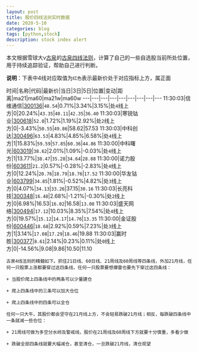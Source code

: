 ```yaml
---
layout: post
title: 股价四线法则实时数据
date: 2020-5-10
categories: blog
tags: [python,stock]
description: stock index alert
---
```



本文根据雪球大v[古泉](https://xueqiu.com/u/7148646888)的[古泉四线法则](https://xueqiu.com/7148646888/130498192)，计算了自己的一些自选股当前所处位置，用于持续追踪验证，帮助自己进行判断。

**说明**：下表中4线对应取值为`红色`表示最新价处于对应指标上方，属正面

时间|名称|代码|最新价|当日|3日|5日|位置|变动|距离|ma21|ma60|ma21w|ma60w
---|---|---|---|---|---|---|---|---
11:30:03|信维通信|[300136](https://xueqiu.com/S/SZ300136)|`48.54`|0.71%|3.34%|3.15%|处`4`线上方|0|20.24%|`43.35`|`40.11`|`42.35`|`36.40`
11:30:03|寒锐钴业|[300618](https://xueqiu.com/S/SZ300618)|`52.0`|1.72%|1.19%|2.92%|处`2`线上方|0|-3.43%|`50.55`|`49.86`|58.62|57.53
11:30:03|中科创达|[300496](https://xueqiu.com/S/SZ300496)|`63.53`|4.83%|4.85%|6.58%|处`4`线上方|1|15.83%|`59.59`|`57.85`|`60.36`|`44.86`
11:30:00|中科曙光|[603019](https://xueqiu.com/S/SH603019)|`38.62`|2.01%|1.09%|-0.03%|处`4`线上方|1|13.77%|`38.47`|`35.28`|`34.64`|`28.88`
11:30:00|诺力股份|[603611](https://xueqiu.com/S/SH603611)|`21.2`|0.57%|-0.28%|-2.83%|处`4`线上方|0|12.24%|`20.76`|`18.79`|`18.76`|`17.52`
11:30:00|华友钴业|[603799](https://xueqiu.com/S/SH603799)|`34.85`|1.81%|-0.52%|4.82%|处`3`线上方|0|4.07%|`34.13`|`33.26`|37.15|`30.16`
11:30:03|长亮科技|[300348](https://xueqiu.com/S/SZ300348)|`16.48`|2.68%|-1.21%|-0.30%|处`2`线上方|0|6.98%|16.53|`16.02`|16.58|`13.08`
11:30:03|盛天网络|[300494](https://xueqiu.com/S/SZ300494)|`17.12`|10.03%|8.35%|7.54%|处`4`线上方|0|19.57%|`15.12`|`14.17`|`14.76`|`13.35`
11:30:00|金证股份|[600446](https://xueqiu.com/S/SH600446)|`18.68`|2.92%|0.59%|7.23%|处`3`线上方|1|3.14%|`17.08`|`17.29`|`18.46`|19.88
11:30:03|赢时胜|[300377](https://xueqiu.com/S/SZ300377)|`8.61`|2.14%|0.23%|0.11%|处`0`线上方|0|-14.56%|9.08|9.86|10.50|11.10

```
古泉4线法则的精髓如下。抓住21日线、60日线、21周线及60周线等四条线，外加21月线，任何一只股票上涨都要穿过这四条线，任何一只股票要想爆雷也要先下穿过这四条线：

+ 当股价爬上四条线中的两条可以少量建仓

+ 爬上四条线中的三条可以加大仓位

+ 爬上四条线中的四条可以全仓

任何一只大牛，其股价都会坚守在21月线上方，不会轻易跌破21月线；相反，每跌破四条线中一条就减一些仓位：

+ 21周线可做为多空分水岭及警戒线，股价在21周线及60周线下方就要十分慎重，多看少做

+ 跌破全部四条线就要大幅减仓，甚至清仓，一旦跌破21月线，清仓观望
```